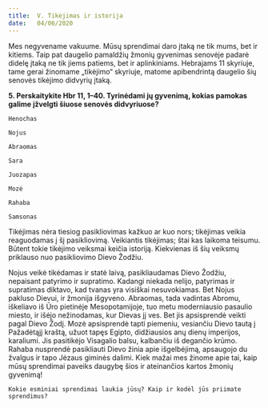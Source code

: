 ```yaml
---
title:  V. Tikėjimas ir istorija
date:   04/06/2020
---
```


Mes negyvename vakuume. Mūsų sprendimai daro įtaką ne tik mums, bet ir kitiems. Taip pat daugelio pamaldžių žmonių gyvenimas senovėje padarė didelę įtaką ne tik jiems patiems, bet ir aplinkiniams. Hebrajams 11 skyriuje, tame gerai žinomame „tikėjimo“ skyriuje, matome apibendrintą daugelio šių senovės tikėjimo didvyrių įtaką.

**5. Perskaitykite Hbr 11, 1–40. Tyrinėdami jų gyvenimą, kokias pamokas galime įžvelgti šiuose senovės didvyriuose?**

`Henochas`

`Nojus` 

`Abraomas` 	

`Sara`

`Juozapas` 

`Mozė`

`Rahaba`						

`Samsonas`

Tikėjimas nėra tiesiog pasikliovimas kažkuo ar kuo nors; tikėjimas veikia reaguodamas į šį pasikliovimą. Veikiantis tikėjimas; štai kas laikoma teisumu. Būtent tokie tikėjimo veiksmai keičia istoriją. Kiekvienas iš šių veiksmų priklauso nuo pasikliovimo Dievo Žodžiu.

Nojus veikė tikėdamas ir statė laivą, pasikliaudamas Dievo Žodžiu, nepaisant patyrimo ir supratimo. Kadangi niekada nelijo, patyrimas ir supratimas diktavo, kad tvanas yra visiškai nesuvokiamas. Bet Nojus pakluso Dievui, ir žmonija išgyveno. Abraomas, tada vadintas Abromu, iškeliavo iš Ūro pietinėje Mesopotamijoje, tuo metu moderniausio pasaulio miesto, ir išėjo nežinodamas, kur Dievas jį ves. Bet jis apsisprendė veikti pagal Dievo Žodį. Mozė apsisprendė tapti piemeniu, vesiančiu Dievo tautą į Pažadėtąjį kraštą, užuot tapęs Egipto, didžiausios anų dienų imperijos, karaliumi. Jis pasitikėjo Visagalio balsu, kalbančiu iš degančio krūmo. Rahaba nusprendė pasikliauti Dievo žinia apie išgelbėjimą, apsaugojo du žvalgus ir tapo Jėzaus giminės dalimi. Kiek mažai mes žinome apie tai, kaip mūsų sprendimai paveiks daugybę šios ir ateinančios kartos žmonių gyvenimą!

`Kokie esminiai sprendimai laukia jūsų? Kaip ir kodėl jūs priimate sprendimus?`
